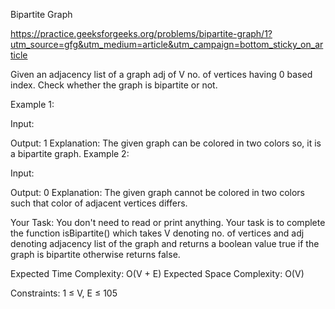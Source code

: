 Bipartite Graph


https://practice.geeksforgeeks.org/problems/bipartite-graph/1?utm_source=gfg&utm_medium=article&utm_campaign=bottom_sticky_on_article


Given an adjacency list of a graph adj  of V no. of vertices having 0 based index. Check whether the graph is bipartite or not.
 

Example 1:

Input: 

Output: 1
Explanation: The given graph can be colored 
in two colors so, it is a bipartite graph.
Example 2:

Input:

Output: 0
Explanation: The given graph cannot be colored 
in two colors such that color of adjacent 
vertices differs. 
 

Your Task:
You don't need to read or print anything. Your task is to complete the function isBipartite() which takes V denoting no. of vertices and adj denoting adjacency list of the graph and returns a boolean value true if the graph is bipartite otherwise returns false.
 

Expected Time Complexity: O(V + E)
Expected Space Complexity: O(V)

Constraints:
1 ≤ V, E ≤ 105
